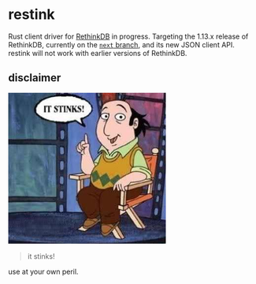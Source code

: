 # restink

Rust client driver for [RethinkDB][] in progress.  Targeting the
1.13.x release of RethinkDB, currently on the [`next` branch][], and
its new JSON client API.  restink will not work with earlier versions
of RethinkDB.

## disclaimer

![Jay Sherman](jay_sherman.jpg)

> it stinks!

use at your own peril.

[rethinkdb]: http://www.rethinkdb.com/
[`next` branch]: https://github.com/rethinkdb/rethinkdb/tree/next
